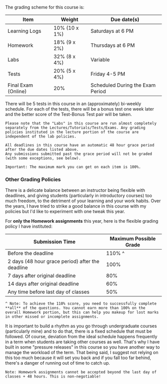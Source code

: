 The grading scheme for this course is:

| Item                | Weight        | Due date(s)                      |
|---------------------|---------------|----------------------------------|
| Learning Logs       | 10% (10 x 1%) | Saturdays at 6 PM                |
| Homework            | 18% (9 x 2%)  | Thursdays at 6 PM                |
| Labs                | 32% (8 x 4%)  | Variable                         |
| Tests               | 20% (5 x 4%)  | Friday 4-5 PM                    |
| Final Exam (Online) | 20%           | Scheduled During the Exam Period |

There will be 5 tests in this course in an (approximately) bi-weekly schedule.
For each of the tests, there will be a bonus test one week later and the better score of the Test-Bonus Test pair will be taken.

```{caution} 
Please note that the "Labs" in this course are run almost completely separately from the Lectures/Tutorials/Tests/Exams. Any grading policies instituted in the lecture portion of the course are independent of the lab policies.
```

```{attention} 
All deadlines in this course have an automatic 48 hour grace period after the due dates listed above.
Any submissions submitted past the grace period will not be graded (with some exceptions, see below).
```

```{note}
Important: The maximum mark you can get on each item is 100%.
```

<div class="page_break"> </div>

### Other Grading Policies

There is a delicate balance between an instructor being flexible with deadlines, and giving students (particularly in introductory courses) too much freedom, to the detriment of your learning and your work habits.
Over the years, I have tried to strike a good balance in this course with my policies but I'd like to experiment with one tweak this year.  

For **only the Homework assignments** this year, here is the flexible grading policy I have instituted:

| Submission Time                                  | Maximum Possible Grade |
|--------------------------------------------------|------------------------|
| Before the deadline                              | 110% ^                 |
| 2 days (48 hour grace period) after the deadline | 100%                   |
| 7 days after original deadline                   | 80%                    |
| 14 days after original deadline                  | 60%                    |
| Any time before last day of classes              | 50%                    |

```{tip}
^ Note: To achieve the 110% score, you need to successfully complete **all** of the questions. You cannot earn more than 100% on the overall Homework portion, but this can help you makeup for lost marks in other missed or incomplete assignments.
```

It is important to build a rhythm as you go through undergraduate courses (particularly mine) and to do that, there is a fixed schedule that must be followed. 
Of course, deviation from the ideal schedule happens frequently in a term when students are taking other courses as well. 
That's why I have built in some "pressure releases" in this course so you have another way to manage the workload of the term.
That being said, I suggest not relying on this too much because it will set you back and if you fall too far behind, there's a danger of running out of time to catch up.

```{note}
Note: Homework assignments cannot be accepted beyond the last day of classes + 48 hours. This is non-negotiable!
```